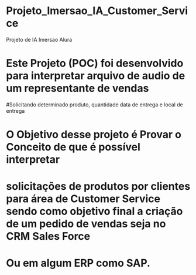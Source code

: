 # Projeto_Imersao_IA_Customer_Service
Projeto de IA Imersao Alura
# Este Projeto (POC) foi desenvolvido para interpretar arquivo de audio de um representante de vendas
#Solicitando determinado produto, quantidade data de entrega e local de entrega
# O Objetivo desse projeto é Provar o Conceito de que é possível interpretar 
# solicitações de produtos por clientes para área de Customer Service sendo como objetivo final a criação de um pedido de vendas seja no CRM Sales Force
# Ou em algum ERP como SAP.

